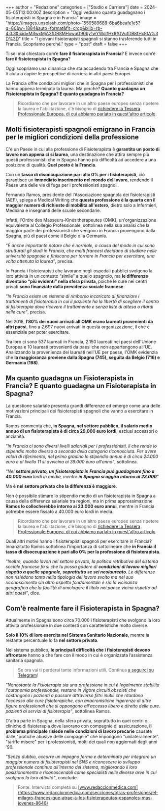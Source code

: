 +++ 
author = "Redazione" 
categories = ["Studio e Carriera"] 
date = 2024-05-05T12:00:00Z 
description = "Oggi vediamo quanto guadagnano i fisioterapisti in Spagna e in Francia" 
image = "https://images.unsplash.com/photo-1559589688-6ba6beafe1e5?q=80&w=1884&auto=format&fit=crop&ixlib=rb-4.0.3&ixid=M3wxMjA3fDB8MHxwaG90by1wYWdlfHx8fGVufDB8fHx8fA%3D%3D" 
title = "I giovani fisioterapisti spagnoli si stanno trasferendo tutti in Francia. Scopriamo perché." 
type = "post" 
draft = false 
+++

Ti sei mai chiesta/o com’è **fare il fisioterapista in Francia**? E invece com’è **fare il fisioterapista in Spagna**?

Oggi scopriamo una dinamica che sta accadendo tra Francia e Spagna che ti aiuta a capire le prospettive di carriera in altri paesi Europei.

La Francia offre condizioni migliori che in Spagna per i professionisti che hanno appena terminato la laurea. Ma perché? **Quanto guadagna un Fisioterapista in Spagna? E quanto guadagna in Francia?**

> Ricordiamo che per lavorare in un altro paese europeo senza ripetere la laurea e l'abilitazione, c'è bisogno di [richiedere la Tessera Professionale Europea, di cui abbiamo parlato in quest'altro articolo](https://fisioterapisti.org/tessera-professionale-europea-fisioterapisti-lavoro-estero/).

## Molti fisioterapisti spagnoli emigrano in Francia per le migliori condizioni della professione
C'è un Paese in cui alla professione di Fisioterapista è **garantito un posto di lavoro non appena ci si laurea**, una destinazione che attira sempre più questi professionisti che in Spagna hanno più difficoltà ad accedere a una posizione di qualità. **Quel posto è la Francia**. 

Con un **tasso di disoccupazione pari allo 0% per i fisioterapisti**, ciò garantisce un **immediato inserimento nel mondo del lavoro**, rendendo il Paese una delle vie di fuga per i professionisti spagnoli.

Fernando Ramos, presidente del l'Associazione spagnola dei fisioterapisti (AEF), spiega a Medical Writing che **questa professione è la quarta con il maggior numero di richieste di mobilità all'estero**, dietro solo a Infermieri, Medicina e insegnanti delle scuole secondarie. 

Infatti, l'Ordre des Masseurs-Kinésitherapeutes (OMK), un'organizzazione equivalente al Collegio Professionale, sottolinea nella sua analisi che la maggior parte dei professionisti che vengono in Francia provengono dalla Spagna, più di paesi come il Belgio o la Germania. 

_"È anche importante notare che è normale, a causa del modo in cui sono strutturati gli studi in Francia, che molti francesi decidano di studiare nelle università spagnole e finiscano per tornare in Francia per esercitare, una volta ottenuta la laurea"_, precisa.

In Francia i fisioterapisti che lavorano negli ospedali pubblici svolgono la loro attività in un contesto “simile” a quello spagnolo, ma **le differenze diventano “più evidenti” nella sfera privata**, poiché le cure nei centri privati **sono finanziate dalla previdenza sociale francese**.

_"In Francia esiste un sistema di rimborso incaricato di finanziare i trattamenti di fisioterapia in cui il paziente ha la libertà di scegliere il centro di fisioterapia dove ricevere il trattamento e senza liste di attesa o ritardi nelle cure"_, precisa.

Nel 2018, **l’80% dei nuovi arrivati all’OMK erano laureati provenienti da altri paesi**, fino a 2.697 nuovi arrivati in questa organizzazione, il che è essenziale per poter esercitare.

Tra loro ci sono 537 laureati in Francia, 2.150 laureati nei paesi dell'Unione Europea e 10 laureati provenienti da paesi che non appartengono all'UE. Analizzando la provenienza dei laureati nell'UE per paese, l'OMK evidenzia che **la maggioranza proviene dalla Spagna (745), seguita da Belgio (716) e Germania (198)**.

## Ma quanto guadagna un Fisioterapista in Francia? E quanto guadagna un Fisioterapista in Spagna?
La questione salariale presenta grandi differenze ed emerge come una delle motivazioni principali dei fisioterapisti spagnoli che vanno a esercitare in Francia. 

Ramos commenta che, **in Spagna, nel settore pubblico, il salario medio annuo di un fisioterapista è di circa 29.000 euro lordi**, esclusi accessori o anzianità. 

_"In Francia ci sono diversi livelli salariali per i professionisti, il che rende lo stipendio molto diverso a seconda della categoria riconosciuta. Per avere valori di riferimento, nel primo gradino lo stipendio annuo è di circa 24.000 euro e al livello 11 si avvicina ai 39.000 euro all'anno”_, sottolinea.

_"Nel **settore privato, un fisioterapista in Francia può guadagnare fino a 40.000 euro** lordi in media, mentre **in Spagna si aggira intorno ai 23.000**"_

Ma è **nel settore privato che la differenza è maggiore**. 

Non è possibile stimare lo stipendio medio di un fisioterapista in Spagna a causa della differenza salariale tra regioni, ma in prima approssimazione **Ramos lo collocherebbe intorno ai 23.000 euro annui**, mentre in Francia potrebbe essere fissato a 40.000 euro lordi in media.

> Ricordiamo che per lavorare in un altro paese europeo senza ripetere la laurea e l'abilitazione, c'è bisogno di [richiedere la Tessera Professionale Europea, di cui abbiamo parlato in quest'altro articolo](https://fisioterapisti.org/tessera-professionale-europea-fisioterapisti-lavoro-estero/).

Quali altri motivi hanno i fisioterapisti spagnoli per esercitare in Francia? Innanzitutto Ramos sottolinea l'importanza di sottolineare che **in Francia il tasso di disoccupazione è pari allo 0% per la professione di fisioterapista**. 

_"Inoltre, quando lavori nel settore privato, la politica retributiva del sistema sociale francese fa sì che tu possa godere di **condizioni di lavoro migliori rispetto a quelle spagnole, soprattutto se sei neolaureato**. Le differenze non risiedono tanto nella tipologia del lavoro svolto ma nel suo riconoscimento Un altro aspetto fondamentale è sia la vicinanza geografica che la facilità di omologare il titolo nel paese vicino rispetto ad altri paesi"_, dice.

## Com'è realmente fare il Fisioterapista in Spagna? 
Attualmente in Spagna sono circa 70.000 i fisioterapisti che svolgono la loro attività professionale in due contesti con caratteristiche molto diverse. 

**Solo il 10% di loro esercita nel Sistema Sanitario Nazionale**, mentre la restante percentuale lo fa **nel settore privato**. 

Nel sistema pubblico, **le principali difficoltà che i fisioterapisti devono affrontare** hanno a che fare con il modo in cui è organizzata l’assistenza sanitaria spagnola.

> Se ora vai ti perderai tante informazioni utili. Continua [a seguirci su Telegram](https://t.me/fisioterapisti_official)!

_"Nonostante la Fisioterapia sia una professione in cui è legalmente stabilita l'autonomia professionale, restano in vigore circuiti obsoleti che costringono i pazienti a passare attraverso filtri inutili che ritardano l'accesso alle cure fisioterapiche, con anacronistiche ingerenze di altre figure professionali che si oppongono all'accesso libero e diretto delle cure. pazienti ai servizi di fisioterapia"_, sottolinea Ramos.

D'altra parte in Spagna, nella sfera privata, soprattutto in quei centri o cliniche di fisioterapia dove lavorano con compagnie di assicurazione, **il problema principale risiede nelle condizioni di lavoro precarie** causate dalle "pratiche abusive delle compagnie" che impongono "unilateralmente". "tariffe misere" per i professionisti, molti dei quali non aggiornati dagli anni '90.

_"Senza dubbio, occorre un impegno fermo e determinato per integrare un maggior numero di fisioterapisti nel SNS e riconoscere lo sviluppo professionale continuo all'interno del sistema, migliorando il loro posizionamento e riconoscendoli come specialisti nelle diverse aree in cui svolgono la loro attività"_, conclude.

> Fonte: Intervista completa su [www.redaccionmedica.com](https://www.redaccionmedica.com/secciones/otras-profesiones/el-milagro-frances-que-atrae-a-los-fisioterapeutas-espanoles-mas-jovenes-8646)
